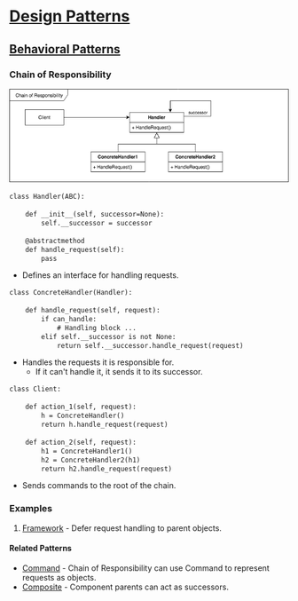 # [Design Patterns](../../../README.md)
## [Behavioral Patterns](../../../readmes/behavioral.md)
### Chain of Responsibility

![Memento](../../../uml/chain.png)

```
class Handler(ABC):

    def __init__(self, successor=None):
        self.__successor = successor

    @abstractmethod
    def handle_request(self):
        pass
```
* Defines an interface for handling requests.

```
class ConcreteHandler(Handler):

    def handle_request(self, request):
        if can_handle:
            # Handling block ...
        elif self.__successor is not None:
            return self.__successor.handle_request(request)
```
* Handles the requests it is responsible for.
  * If it can't handle it, it sends it to its successor.

```
class Client:

    def action_1(self, request):
        h = ConcreteHandler()
        return h.handle_request(request)

    def action_2(self, request):
        h1 = ConcreteHandler1()
        h2 = ConcreteHandler2(h1)
        return h2.handle_request(request)
```
* Sends commands to the root of the chain.

### Examples
1. [Framework](./framework.py) - Defer request handling to parent objects.

#### Related Patterns
* [Command](../command) - Chain of Responsibility can use Command to represent requests as objects.
* [Composite](../composite) - Component parents can act as successors.
